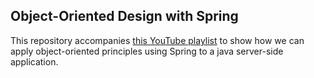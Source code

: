 Object-Oriented Design with Spring
---------------------------------------------
This repository accompanies [this YouTube playlist](https://youtube.com/playlist?list=PLOWT7w4Um9RNGiL-k-4F-TFyHhBlgsG0_) 
to show how we can apply object-oriented principles using Spring to a java server-side application.